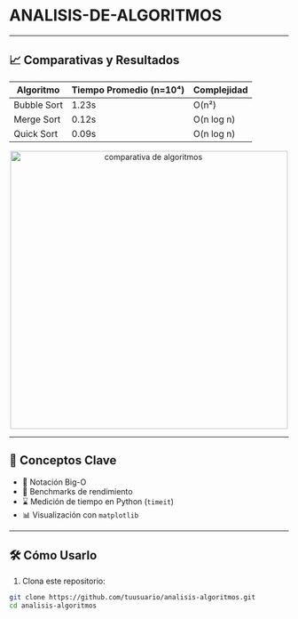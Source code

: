 # ANALISIS-DE-ALGORITMOS

</details>

---

## 📈 Comparativas y Resultados

| Algoritmo      | Tiempo Promedio (n=10⁴) | Complejidad |
|----------------|--------------------------|-------------|
| Bubble Sort    | 1.23s                    | O(n²)       |
| Merge Sort     | 0.12s                    | O(n log n)  |
| Quick Sort     | 0.09s                    | O(n log n)  |

<p align="center">
  <img src="assets/tiempos_sorting.png" alt="comparativa de algoritmos" width="500" />
</p>

---

## 🧠 Conceptos Clave

- 📐 Notación Big-O
- 🧪 Benchmarks de rendimiento
- ⌛ Medición de tiempo en Python (`timeit`)
- 📊 Visualización con `matplotlib`

---

## 🛠️ Cómo Usarlo

1. Clona este repositorio:

```bash
git clone https://github.com/tuusuario/analisis-algoritmos.git
cd analisis-algoritmos
